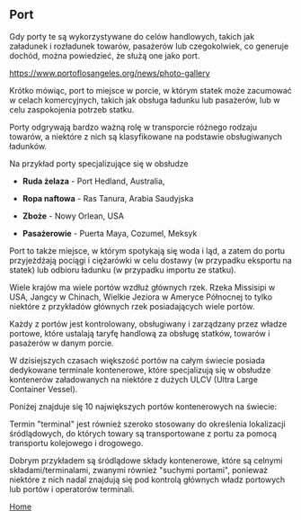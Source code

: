 ## Port

Gdy porty te są wykorzystywane do celów handlowych, takich jak załadunek i rozładunek towarów, pasażerów lub czegokolwiek, co generuje dochód, można powiedzieć, że służą one jako port.

https://www.portoflosangeles.org/news/photo-gallery

Krótko mówiąc, port to miejsce w porcie, w którym statek może zacumować w celach komercyjnych, takich jak obsługa ładunku lub pasażerów, lub w celu zaspokojenia potrzeb statku.

Porty odgrywają bardzo ważną rolę w transporcie różnego rodzaju towarów, a niektóre z nich są klasyfikowane na podstawie obsługiwanych ładunków.

Na przykład porty specjalizujące się w obsłudze

- **Ruda żelaza** - Port Hedland, Australia,

- **Ropa naftowa** - Ras Tanura, Arabia Saudyjska

- **Zboże** - Nowy Orlean, USA

- **Pasażerowie** - Puerta Maya, Cozumel, Meksyk

Port to także miejsce, w którym spotykają się woda i ląd, a zatem do portu przyjeżdżają pociągi i ciężarówki w celu dostawy (w przypadku eksportu na statek) lub odbioru ładunku (w przypadku importu ze statku).

Wiele krajów ma wiele portów wzdłuż głównych rzek. Rzeka Missisipi w USA, Jangcy w Chinach, Wielkie Jeziora w Ameryce Północnej to tylko niektóre z przykładów głównych rzek posiadających wiele portów.

Każdy z portów jest kontrolowany, obsługiwany i zarządzany przez władze portowe, które ustalają taryfę handlową za obsługę statków, towarów i pasażerów w danym porcie.

W dzisiejszych czasach większość portów na całym świecie posiada dedykowane terminale kontenerowe, które specjalizują się w obsłudze kontenerów załadowanych na niektóre z dużych ULCV (Ultra Large Container Vessel).

Poniżej znajduje się 10 największych portów kontenerowych na świecie:

Termin "terminal" jest również szeroko stosowany do określenia lokalizacji śródlądowych, do których towary są transportowane z portu za pomocą transportu kolejowego i drogowego.

Dobrym przykładem są śródlądowe składy kontenerowe, które są celnymi składami/terminalami, zwanymi również "suchymi portami", ponieważ niektóre z nich nadal znajdują się pod kontrolą głównych władz portowych lub portów i operatorów terminali.

[Home](index.md)
